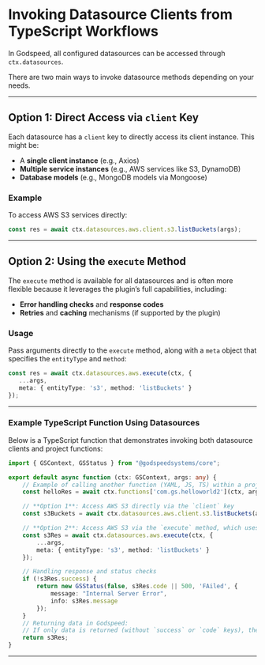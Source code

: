 
# Invoking Datasource Clients from TypeScript Workflows

In Godspeed, all configured datasources can be accessed through `ctx.datasources`. 

There are two main ways to invoke datasource methods depending on your needs.

---

## Option 1: Direct Access via `client` Key

Each datasource has a `client` key to directly access its client instance. This might be:
   - A **single client instance** (e.g., Axios)
   - **Multiple service instances** (e.g., AWS services like S3, DynamoDB)
   - **Database models** (e.g., MongoDB models via Mongoose)

### Example
To access AWS S3 services directly:

```typescript
const res = await ctx.datasources.aws.client.s3.listBuckets(args);
```
---

## Option 2: Using the `execute` Method

The `execute` method is available for all datasources and is often more flexible because it leverages the plugin’s full capabilities, including:
   - **Error handling checks** and **response codes**
   - **Retries** and **caching** mechanisms (if supported by the plugin)

### **Usage**
Pass arguments directly to the `execute` method, along with a `meta` object that specifies the `entityType` and `method`:
```typescript
const res = await ctx.datasources.aws.execute(ctx, {
   ...args,
   meta: { entityType: 's3', method: 'listBuckets' }
});
```
---

### Example TypeScript Function Using Datasources

Below is a TypeScript function that demonstrates invoking both datasource clients and project functions:

```typescript
import { GSContext, GSStatus } from "@godspeedsystems/core";

export default async function (ctx: GSContext, args: any) {
    // Example of calling another function (YAML, JS, TS) within a project:
    const helloRes = await ctx.functions['com.gs.helloworld2'](ctx, args);

    // **Option 1**: Access AWS S3 directly via the `client` key
    const s3Buckets = await ctx.datasources.aws.client.s3.listBuckets(args);

    // **Option 2**: Access AWS S3 via the `execute` method, which uses plugin capabilities
    const s3Res = await ctx.datasources.aws.execute(ctx, {
        ...args,
        meta: { entityType: 's3', method: 'listBuckets' }
    });

    // Handling response and status checks
    if (!s3Res.success) {
        return new GSStatus(false, s3Res.code || 500, 'FAiled', {
            message: "Internal Server Error",
            info: s3Res.message
        });
    }
    // Returning data in Godspeed:
    // If only data is returned (without `success` or `code` keys), the framework defaults `success` to `true` and response code to `200`.
    return s3Res;
}
```
---

<!-- 
## Invoking Datasource Clients from Yaml Workflows

In Godspeed, datasources can be accessed and invoked within YAML workflows using the datasource.<datasourceName>.<method> syntax. 

This approach enables you to call methods on datasources directly from YAML, making it possible to perform complex API requests or database interactions without writing additional TypeScript or JavaScript code.

### Example Yaml Workflow

```yaml
summary: "Get AI-driven response from ChatGPT"
tasks:
  - id: request_chatgpt
    fn: datasource.chatgpt.chat # calling the chat method within chatgpt datasource.
    args:           # arguments to be passed to the chat method in the datasource
      prompt: <% inputs.body.prompt %>

``` -->

